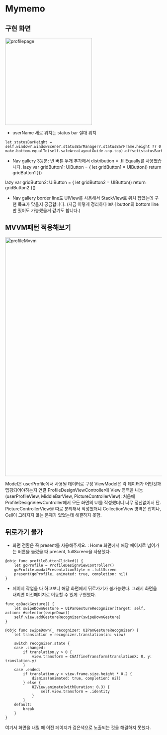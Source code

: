 # Mymemo

## 구현 화면
<img width="279" alt="profilepage" src="https://github.com/luttoli/Mymemo/assets/107012166/e823c8de-33e4-4231-8e55-abaeab66c1d2">

* userName 세로 위치는 status bar 절대 위치
```
let statusBarHeight = self.window?.windowScene?.statusBarManager?.statusBarFrame.height ?? 0
make.bottom.equalTo(self.safeAreaLayoutGuide.snp.top).offset(statusBarHeight)
```
    
* Nav gallery 3등분: 빈 버튼 두개 추가해서 distribution = .fillEqually를 사용했습니다.
lazy var gridButton1: UIButton = {
    let gridButton1 = UIButton()
    return gridButton1
}()

lazy var gridButton2: UIButton = {
    let gridButton2 = UIButton()
    return gridButton2
}()

* Nav gallery border line도 UIView를 사용해서 StackView로 위치 잡았는데 구현 목표가 맞을지 궁금합니다.
(지금 이렇게 정리하다 보니 button의 bottom line만 줬어도 가능했을거 같기도 합니다.)

## MVVM패턴 적용해보기
<img width="765" alt="profileMvvm" src="https://github.com/luttoli/Mymemo/assets/107012166/b97ee967-d00f-41b8-b81a-dbb460070a84">

Model은 userProfile에서 사용될 데이터로 구성
ViewModel은 각 데이터가 어떤것과 맵핑되어야하는지 연결
ProfileDesignViewController에 View 영역을 나눔 (userProfileView, MiddleBarView, PictureControllerView): 처음에 ProfileDesignViewController에서 모든 화면의 UI를 작성했더니 너무 정신없어서 단. PictureControllerView을 따로 분리해서 작성했더니 CollectionView 영역은 잡히나, Cell이 그려지지 않는 문제가 있었는데 해결하지 못함.

## 뒤로가기 불가

* 화면 전환은 꼭 present를 사용해주세요. : Home 화면에서 해당 페이지로 넘어가는 버튼을 눌렀을 때 present, fullScreen을 사용했다.
```
@objc func profileButtonClicked() {
    let goProfile = ProfileDesignViewController()
    goProfile.modalPresentationStyle = .fullScreen
    present(goProfile, animated: true, completion: nil)
}
```

- 페이지 작업을 다 하고보니 해당 화면에서 뒤로가기가 불가능했다. 그래서 화면을 내리면 이전페이지로 이동할 수 있게 구현했다.

```
func goBackGesture() {
    let swipeDownGesture = UIPanGestureRecognizer(target: self, action: #selector(swipeDown))
    self.view.addGestureRecognizer(swipeDownGesture)
}

@objc func swipeDown(_ recognizer: UIPanGestureRecognizer) {
    let translation = recognizer.translation(in: view)

    switch recognizer.state {
    case .changed:
        if translation.y > 0 {
            view.transform = CGAffineTransform(translationX: 0, y: translation.y)
        }
    case .ended:
        if translation.y > view.frame.size.height * 0.2 {
            dismiss(animated: true, completion: nil)
        } else {
            UIView.animate(withDuration: 0.3) {
                self.view.transform = .identity
            }
        }
    default:
        break
    }
}
```
여기서 화면을 내릴 때 이전 페이지가 검은색으로 노출되는 것을 해결하지 못했다.
